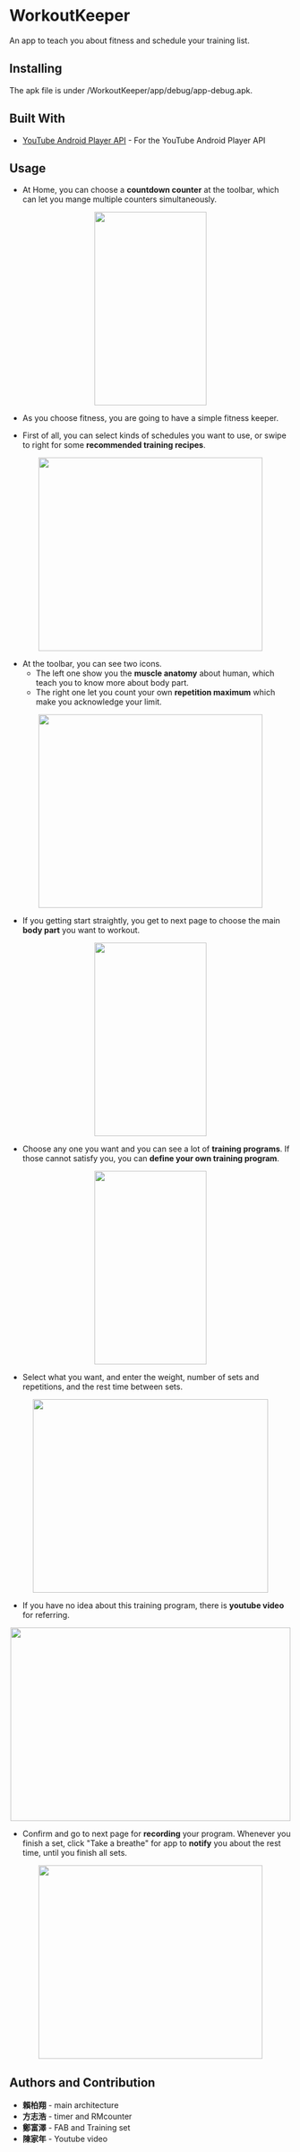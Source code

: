# WorkoutKeeper

An app to teach you about fitness and schedule your training list.

## Installing

The apk file is under /WorkoutKeeper/app/debug/app-debug.apk.

## Built With

* [YouTube Android Player API](https://developers.google.com/youtube/android/player/downloads/) - For the YouTube Android Player API

## Usage

* At Home, you can choose a **countdown counter** at the toolbar, which can let you mange multiple counters simultaneously.
<div align=center><img width="200" height="345" src="https://upload.cc/i1/2019/06/19/cdIECA.png"/></div>

* As you choose fitness, you are going to have a simple fitness keeper.

* First of all, you can select kinds of schedules you want to use, or swipe to right for some **recommended training recipes**.
<div align=center><img width="400" height="345" src="https://upload.cc/i1/2019/06/19/S8gviE.png"/></div>

* At the toolbar, you can see two icons. 
  * The left one show you the **muscle anatomy** about human, which teach you to know more about body part.
  * The right one let you count your own **repetition maximum** which make you acknowledge your limit.
<div align=center><img width="400" height="345" src="https://upload.cc/i1/2019/06/19/1iUR6H.png"/></div>

* If you getting start straightly, you get to next page to choose the main **body part** you want to workout.
<div align=center><img width="200" height="345" src="https://upload.cc/i1/2019/06/19/i9NK7n.png"/></div>

* Choose any one you want and you can see a lot of **training programs**. If those cannot satisfy you, you can **define your own training program**.
<div align=center><img width="200" height="345" src="https://upload.cc/i1/2019/06/19/wjEgR5.png"/></div>

* Select what you want, and enter the weight, number of sets and repetitions, and the rest time between sets.
<div align=center><img width="420" height="345" src="https://upload.cc/i1/2019/06/19/2cGPYT.png"/></div>

* If you have no idea about this training program, there is **youtube video** for referring.
<div align=center><img width="500" height="345" src="https://upload.cc/i1/2019/06/19/bv3AeX.png"/></div>

* Confirm and go to next page for **recording** your program. Whenever you finish a set, click "Take a breathe" for app to **notify** you about the rest time, until you finish all sets. 
<div align=center><img width="400" height="345" src="https://upload.cc/i1/2019/06/19/4DlcpH.png"/></div>

## Authors and Contribution

* **賴柏翔** - main architecture
* **方志浩** - timer and RMcounter
* **鄭富澤** - FAB and Training set
* **陳家年** - Youtube video



